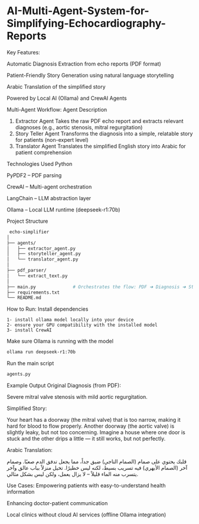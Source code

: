 # AI-Multi-Agent-System-for-Simplifying-Echocardiography-Reports

 Key Features:
 
 Automatic Diagnosis Extraction from echo reports (PDF format)

 Patient-Friendly Story Generation using natural language storytelling

 Arabic Translation of the simplified story

 Powered by Local AI (Ollama) and CrewAI Agents

 Multi-Agent Workflow:
Agent	Description
1. Extractor Agent	Takes the raw PDF echo report and extracts relevant diagnoses (e.g., aortic stenosis, mitral regurgitation)
2. Story Teller Agent	Transforms the diagnosis into a simple, relatable story for patients (non-expert level)
3. Translator Agent	Translates the simplified English story into Arabic for patient comprehension

 Technologies Used
Python

PyPDF2 – PDF parsing

CrewAI – Multi-agent orchestration

LangChain – LLM abstraction layer

Ollama – Local LLM runtime (deepseek-r1:70b)

 Project Structure

```bash
 echo-simplifier
│
├── agents/
│   ├── extractor_agent.py
│   ├── storyteller_agent.py
│   └── translator_agent.py
│
├── pdf_parser/
│   └── extract_text.py
│
├── main.py              # Orchestrates the flow: PDF ➜ Diagnosis ➜ Story ➜ Arabic
├── requirements.txt
└── README.md
```
 How to Run:
Install dependencies
```
1- install ollama model locally into your device
2- ensure your GPU compatibility with the installed model
3- install CrewAI 
```
Make sure Ollama is running with the model

```bash
ollama run deepseek-r1:70b
```
Run the main script
```bash
agents.py
```
 Example Output
Original Diagnosis (from PDF):

Severe mitral valve stenosis with mild aortic regurgitation.

 Simplified Story:

Your heart has a doorway (the mitral valve) that is too narrow, making it hard for blood to flow properly. Another doorway (the aortic valve) is slightly leaky, but not too concerning. Imagine a house where one door is stuck and the other drips a little — it still works, but not perfectly.

 Arabic Translation:

قلبك يحتوي على صمام (الصمام التاجي) ضيق جداً، مما يجعل تدفق الدم صعبًا. وصمام آخر (الصمام الأبهري) فيه تسريب بسيط، لكنه ليس خطيرًا. تخيل منزلاً بباب عالق وآخر يتسرب منه الماء قليلاً – لا يزال يعمل، ولكن ليس بشكل مثالي.



 Use Cases:
Empowering patients with easy-to-understand health information

Enhancing doctor-patient communication

Local clinics without cloud AI services (offline Ollama integration)
